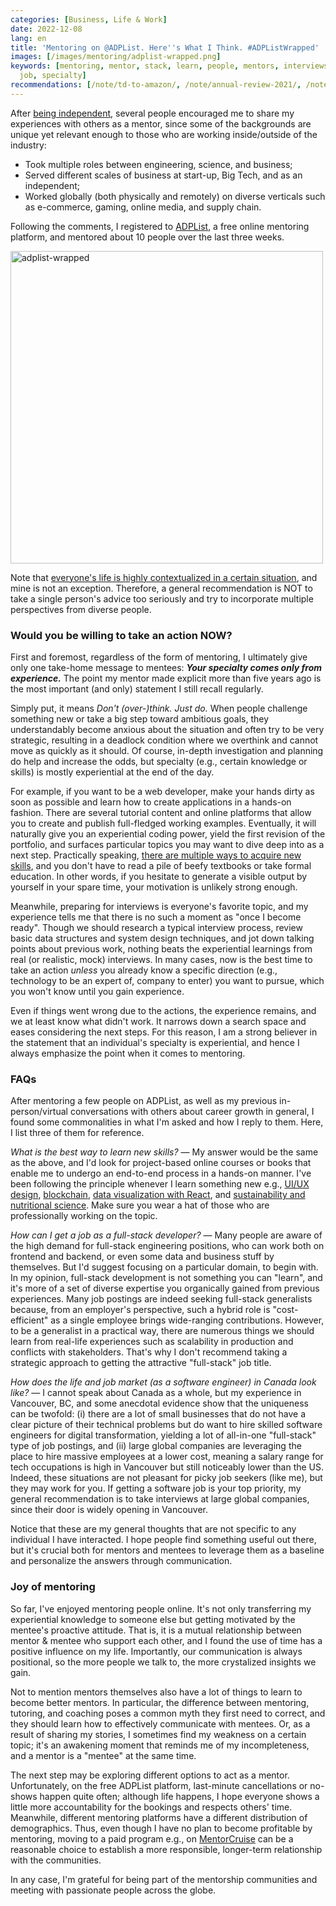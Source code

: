 ```yaml
---
categories: [Business, Life & Work]
date: 2022-12-08
lang: en
title: 'Mentoring on @ADPList. Here''s What I Think. #ADPListWrapped'
images: [/images/mentoring/adplist-wrapped.png]
keywords: [mentoring, mentor, stack, learn, people, mentors, interviews, adplist,
  job, specialty]
recommendations: [/note/td-to-amazon/, /note/annual-review-2021/, /note/goes-back-to-school/]
---
```


After [being independent](/note/first-month-as-self-employed/), several people encouraged me to share my experiences with others as a mentor, since some of the backgrounds are unique yet relevant enough to those who are working inside/outside of the industry:

- Took multiple roles between engineering, science, and business;
- Served different scales of business at start-up, Big Tech, and as an independent;
- Worked globally (both physically and remotely) on diverse verticals such as e-commerce, gaming, online media, and supply chain.

Following the comments, I registered to [ADPList](https://adplist.org/mentors/takuya-kitazawa), a free online mentoring platform, and mentored about 10 people over the last three weeks.

<img src="/images/mentoring/adplist-wrapped.png" alt="adplist-wrapped" width=500px />

Note that [everyone's life is highly contextualized in a certain situation](/note/why-information-grows/), and mine is not an exception. Therefore, a general recommendation is NOT to take a single person's advice too seriously and try to incorporate multiple perspectives from diverse people.

### Would you be willing to take an action NOW?

First and foremost, regardless of the form of mentoring, I ultimately give only one take-home message to mentees: ***Your specialty comes only from experience.*** The point my mentor made explicit more than five years ago is the most important (and only) statement I still recall regularly.

Simply put, it means *Don't (over-)think. Just do.* When people challenge something new or take a big step toward ambitious goals, they understandably become anxious about the situation and often try to be very strategic, resulting in a deadlock condition where we overthink and cannot move as quickly as it should. Of course, in-depth investigation and planning do help and increase the odds, but specialty (e.g., certain knowledge or skills) is mostly experiential at the end of the day.

For example, if you want to be a web developer, make your hands dirty as soon as possible and learn how to create applications in a hands-on fashion. There are several tutorial content and online platforms that allow you to create and publish full-fledged working examples. Eventually, it will naturally give you an experiential coding power, yield the first revision of the portfolio, and surfaces particular topics you may want to dive deep into as a next step. Practically speaking, [there are multiple ways to acquire new skills](/note/goes-back-to-school/), and you don't have to read a pile of beefy textbooks or take formal education. In other words, if you hesitate to generate a visible output by yourself in your spare time, your motivation is unlikely strong enough.

Meanwhile, preparing for interviews is everyone's favorite topic, and my experience tells me that there is no such a moment as "once I become ready". Though we should research a typical interview process, review basic data structures and system design techniques, and jot down talking points about previous work, nothing beats the experiential learnings from real (or realistic, mock) interviews. In many cases, now is the best time to take an action *unless* you already know a specific direction (e.g., technology to be an expert of, company to enter) you want to pursue, which you won't know until you gain experience.

Even if things went wrong due to the actions, the experience remains, and we at least know what didn't work. It narrows down a search space and eases considering the next steps. For this reason, I am a strong believer in the statement that an individual's specialty is experiential, and hence I always emphasize the point when it comes to mentoring.

### FAQs

After mentoring a few people on ADPList, as well as my previous in-person/virtual conversations with others about career growth in general, I found some commonalities in what I'm asked and how I reply to them. Here, I list three of them for reference.

*What is the best way to learn new skills?* &mdash; My answer would be the same as the above, and I'd look for project-based online courses or books that enable me to undergo an end-to-end process in a hands-on manner. I've been following the principle whenever I learn something new e.g., [UI/UX design](/note/learn-how-others-work/), [blockchain](/note/coursera-blockchain-specialization/), [data visualization with React](/note/datavis-2020/), and [sustainability and nutritional science](/note/sustainable-diets/). Make sure you wear a hat of those who are professionally working on the topic.

*How can I get a job as a full-stack developer?* &mdash; Many people are aware of the high demand for full-stack engineering positions, who can work both on frontend and backend, or even some data and business stuff by themselves. But I'd suggest focusing on a particular domain, to begin with. In my opinion, full-stack development is not something you can "learn", and it's more of a set of diverse expertise you organically gained from previous experiences. Many job postings are indeed seeking full-stack generalists because, from an employer's perspective, such a hybrid role is "cost-efficient" as a single employee brings wide-ranging contributions. However, to be a generalist in a practical way, there are numerous things we should learn from real-life experiences such as scalability in production and conflicts with stakeholders. That's why I don't recommend taking a strategic approach to getting the attractive "full-stack" job title.

*How does the life and job market (as a software engineer) in Canada look like?* &mdash; I cannot speak about Canada as a whole, but my experience in Vancouver, BC, and some anecdotal evidence show that the uniqueness can be twofold: (i) there are a lot of small businesses that do not have a clear picture of their technical problems but do want to hire skilled software engineers for digital transformation, yielding a lot of all-in-one "full-stack" type of job postings, and (ii) large global companies are leveraging the place to hire massive employees at a lower cost, meaning a salary range for tech occupations is high in Vancouver but still noticeably lower than the US. Indeed, these situations are not pleasant for picky job seekers (like me), but they may work for you. If getting a software job is your top priority, my general recommendation is to take interviews at large global companies, since their door is widely opening in Vancouver.

Notice that these are my general thoughts that are not specific to any individual I have interacted. I hope people find something useful out there, but it's crucial both for mentors and mentees to leverage them as a baseline and personalize the answers through communication.

### Joy of mentoring

So far, I've enjoyed mentoring people online. It's not only transferring my experiential knowledge to someone else but getting motivated by the mentee's proactive attitude. That is, it is a mutual relationship between mentor & mentee who support each other, and I found the use of time has a positive influence on my life. Importantly, our communication is always positional, so the more people we talk to, the more crystalized insights we gain.

Not to mention mentors themselves also have a lot of things to learn to become better mentors. In particular, the difference between mentoring, tutoring, and coaching poses a common myth they first need to correct, and they should learn how to effectively communicate with mentees. Or, as a result of sharing my stories, I sometimes find my weakness on a certain topic; it's an awakening moment that reminds me of my incompleteness, and a mentor is a "mentee" at the same time.

The next step may be exploring different options to act as a mentor. Unfortunately, on the free ADPList platform, last-minute cancellations or no-shows happen quite often; although life happens, I hope everyone shows a little more accountability for the bookings and respects others' time. Meanwhile, different mentoring platforms have a different distribution of demographics. Thus, even though I have no plan to become profitable by mentoring, moving to a paid program e.g., on [MentorCruise](https://mentors.to/takuti) can be a reasonable choice to establish a more responsible, longer-term relationship with the communities.

In any case, I'm grateful for being part of the mentorship communities and meeting with passionate people across the globe.
